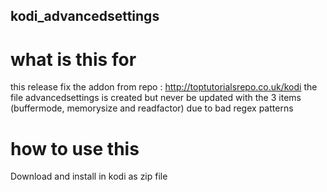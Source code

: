 ## kodi_advancedsettings

# what is this for

this release fix the addon from repo : http://toptutorialsrepo.co.uk/kodi
the file advancedsettings is created but never be updated with the 3 items (buffermode, memorysize and readfactor)
due to bad regex patterns

# how to use this

Download and install in kodi as zip file
